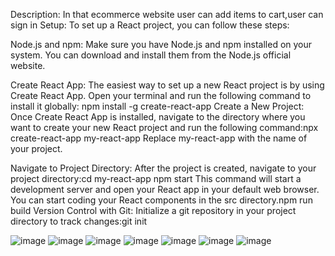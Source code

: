 Description:
In that ecommerce website user can add items to cart,user can sign in
Setup:
To set up a React project, you can follow these steps:

Node.js and npm: Make sure you have Node.js and npm installed on your system. You can download and install them from the Node.js official website.

Create React App: The easiest way to set up a new React project is by using Create React App. Open your terminal and run the following command to install it globally: npm install -g create-react-app Create a New Project: Once Create React App is installed, navigate to the directory where you want to create your new React project and run the following command:npx create-react-app my-react-app Replace my-react-app with the name of your project.

Navigate to Project Directory: After the project is created, navigate to your project directory:cd my-react-app npm start This command will start a development server and open your React app in your default web browser. You can start coding your React components in the src directory.npm run build Version Control with Git: Initialize a git repository in your project directory to track changes:git init

![image](https://github.com/runtime-error786/E-commerce-website/assets/123109871/087f0387-4853-4fa5-9322-c4010798c586)
![image](https://github.com/runtime-error786/E-commerce-website/assets/123109871/833a4786-1d9f-44ad-990a-30638f8533ae)
![image](https://github.com/runtime-error786/E-commerce-website/assets/123109871/b0f34926-fca0-421f-bc06-5fed025395b9)
![image](https://github.com/runtime-error786/E-commerce-website/assets/123109871/46ea95ba-8f68-4a0b-bd25-aed33adb7217)
![image](https://github.com/runtime-error786/E-commerce-website/assets/123109871/2553a3f7-c50c-42e1-85cf-3d1a405e4eaf)
![image](https://github.com/runtime-error786/E-commerce-website/assets/123109871/f0d6e57b-6017-4d54-98fc-fa44fa10abbd)
![image](https://github.com/runtime-error786/E-commerce-website/assets/123109871/b7f4e38b-ab8e-4f7b-bb43-d5c96f864233)
